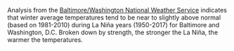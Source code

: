 Analysis from the [Baltimore/Washington National Weather Service](https://www.weather.gov/lwx/research_dcbalt_lanina) indicates that winter average temperatures tend to be near to slightly above normal (based on 1981-2010) during La Niña years (1950-2017) for Baltimore and Washington, D.C. Broken down by strength, the stronger the La Niña, the warmer the temperatures.